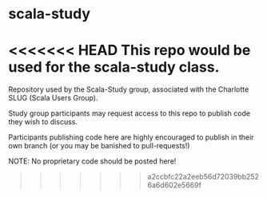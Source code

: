 scala-study
===========

<<<<<<< HEAD
This repo would be used for the scala-study class.
=======
Repository used by the Scala-Study group, associated with the Charlotte SLUG (Scala Users Group).

Study group participants may request access to this repo to publish code they wish to discuss.

Participants publishing code here are highly encouraged to publish in their own branch (or you may be banished to pull-requests!)

NOTE: No proprietary code should be posted here!
>>>>>>> a2ccbfc22a2eeb56d72039bb2526a6d602e5669f
